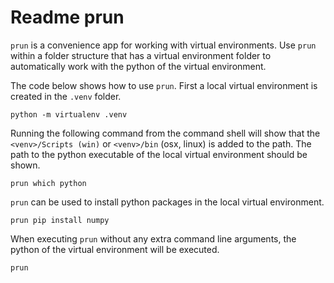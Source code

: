 # Readme prun

`prun` is a convenience app for working with virtual environments.
Use `prun` within a folder structure that has a virtual environment folder 
to automatically work with the python of the virtual environment.


The code below shows how to use `prun`.
First a local virtual environment is created in the `.venv` folder.

```
python -m virtualenv .venv
```


Running the following command from the command shell will show that the 
`<venv>/Scripts (win)` or `<venv>/bin` (osx, linux) is added to the path.
The path to the python executable of the local virtual environment should be shown.

```
prun which python
```


`prun` can be used to install python packages in the local virtual environment.

```
prun pip install numpy
```


When executing `prun` without any extra command line arguments, 
the python of the virtual environment will be executed.

```
prun
```
